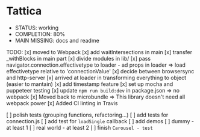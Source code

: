 # Tattica

- STATUS: working
- COMPLETION: 80%
- MAIN MISSING: docs and readme

TODO:
[x] moved to Webpack
[x] add waitIntersections in main
[x] transfer _withBlocks in main part
[x] divide modules in lib/
[x] pass navigator.connection.effectivetype to loader
    - ad props in loader => load effectivetype relative to 'connectionValue'
[x] decide between browsersync and http-server
[x] arrived at loader in transforming everything to object (easier to mantain)
[x] add timestamp feature
[x] set up mocha and puppeteer testing
[x] update `npm run build:dev` in package.json => no webpack
[x] Moved back to microbundle => This library doesn't need all webpack power
[x] Added CI linting in Travis  

[ ] polish tests (grouping functions, refactoring...)
[ ] add tests for connection.js
[ ] add test for `loadSingle` callback
[ ] add demos
    [ ] dummy - at least 1
    [ ] real world - at least 2
    [ ] finish `Carousel - test`
